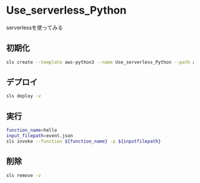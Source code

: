 # Use_serverless_Python
serverlessを使ってみる

## 初期化

``` bash
sls create --template aws-python3 --name Use_serverless_Python --path app
```

## デプロイ

``` bash
sls deploy -v
```

## 実行

``` bash
function_name=hello
input_filepath=event.json
sls invoke --function ${function_name} -p ${inputfilepath}
```

## 削除

``` bash
sls remove -v
```